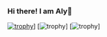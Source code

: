 ### Hi there! I am Aly👋

[![trophy](https://github-profile-trophy.vercel.app/?username=alyilmaz99)](https://github.com/ryo-ma/github-profile-trophy)]
[![trophy](https://github-readme-stats.vercel.app/api/top-langs?username=alyilmaz99&show_icons=true&locale=en&layout=compact)]
[![trophy](https://github-readme-streak-stats.herokuapp.com/?user=alyilmaz99)]

